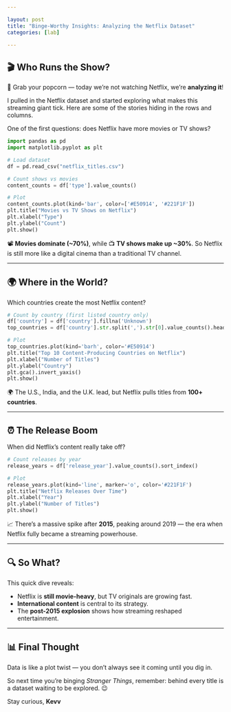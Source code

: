 ```yaml
---

layout: post
title: "Binge-Worthy Insights: Analyzing the Netflix Dataset"
categories: [lab]

---
```



## 🎬 Who Runs the Show?
🍿 Grab your popcorn — today we’re not watching Netflix, we’re **analyzing it**!

I pulled in the Netflix dataset and started exploring what makes this streaming giant tick. Here are some of the stories hiding in the rows and columns.

One of the first questions: does Netflix have more movies or TV shows?

```python
import pandas as pd
import matplotlib.pyplot as plt

# Load dataset
df = pd.read_csv("netflix_titles.csv")

# Count shows vs movies
content_counts = df['type'].value_counts()

# Plot
content_counts.plot(kind='bar', color=['#E50914', '#221F1F'])
plt.title("Movies vs TV Shows on Netflix")
plt.xlabel("Type")
plt.ylabel("Count")
plt.show()
```

📽️ **Movies dominate (~70%)**, while 📺 **TV shows make up ~30%**.
So Netflix is still more like a digital cinema than a traditional TV channel.

---

## 🌍 Where in the World?

Which countries create the most Netflix content?

```python
# Count by country (first listed country only)
df['country'] = df['country'].fillna('Unknown')
top_countries = df['country'].str.split(',').str[0].value_counts().head(10)

# Plot
top_countries.plot(kind='barh', color='#E50914')
plt.title("Top 10 Content-Producing Countries on Netflix")
plt.xlabel("Number of Titles")
plt.ylabel("Country")
plt.gca().invert_yaxis()
plt.show()
```

🌍 The U.S., India, and the U.K. lead, but Netflix pulls titles from **100+ countries**.

---

## ⏰ The Release Boom

When did Netflix’s content really take off?

```python
# Count releases by year
release_years = df['release_year'].value_counts().sort_index()

# Plot
release_years.plot(kind='line', marker='o', color='#221F1F')
plt.title("Netflix Releases Over Time")
plt.xlabel("Year")
plt.ylabel("Number of Titles")
plt.show()
```

📈 There’s a massive spike after **2015**, peaking around 2019 — the era when Netflix fully became a streaming powerhouse.

---

## 🔍 So What?

This quick dive reveals:

* Netflix is **still movie-heavy**, but TV originals are growing fast.
* **International content** is central to its strategy.
* The **post-2015 explosion** shows how streaming reshaped entertainment.

---

## 📊 Final Thought

Data is like a plot twist — you don’t always see it coming until you dig in.

So next time you’re binging *Stranger Things*, remember: behind every title is a dataset waiting to be explored. 😉

Stay curious,
**Kevv**
